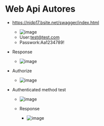 # Web Api Autores

- https://nidp17.bsite.net/swagger/index.html

  - ![image](https://github.com/Ndp-17/WebApiAutores/assets/68388837/3239ba5c-7d34-4477-9926-b3761d8e1f6e)
  - User:test@test.com
  - Passwork:Aa1234789!

- Response

  - ![image](https://github.com/Ndp-17/WebApiAutores/assets/68388837/6e175e7c-2dea-426b-9d98-f6014ea845d0)

- Authorize

  - ![image](https://github.com/Ndp-17/WebApiAutores/assets/68388837/64a65df2-7d27-493a-87ff-bb5040cf62d4)

 - Authenticated method test
 
    - ![image](https://github.com/Ndp-17/WebApiAutores/assets/68388837/bf14431a-3025-4aed-a0f5-9223c5c34a05)

    - Response
    
      - ![image](https://github.com/Ndp-17/WebApiAutores/assets/68388837/069b5f9e-e4e9-4ebf-abf1-116a8d1f5b9c)
 
 

 

